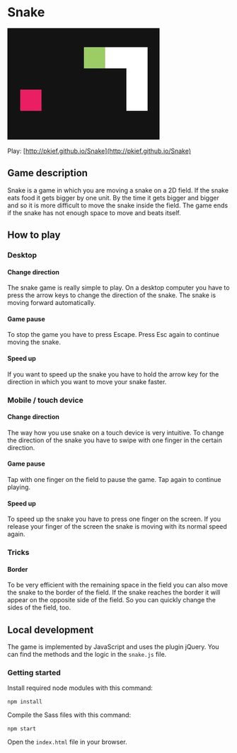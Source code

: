 # Snake
![Preview image](./src/img/snake.jpg "Snake")

Play: [http://pkief.github.io/Snake](http://pkief.github.io/Snake)

## Game description
Snake is a game in which you are moving a snake on a 2D field. If the snake eats food it gets bigger by one unit. By the time it gets bigger and bigger and so it is more difficult to move the snake inside the field. The game ends if the snake has not enough space to move and beats itself.

## How to play
### Desktop
#### Change direction
The snake game is really simple to play. On a desktop computer you have to press the arrow keys to change the direction of the snake. The snake is moving forward automatically.

#### Game pause
To stop the game you have to press Escape. Press Esc again to continue moving the snake.

#### Speed up
If you want to speed up the snake you have to hold the arrow key for the direction in which you want to move your snake faster.

### Mobile / touch device
#### Change direction
The way how you use snake on a touch device is very intuitive. To change the direction of the snake you have to swipe with one finger in the certain direction.

#### Game pause
Tap with one finger on the field to pause the game. Tap again to continue playing.

#### Speed up
To speed up the snake you have to press one finger on the screen. If you release your finger of the screen the snake is moving with its normal speed again.

### Tricks
#### Border
To be very efficient with the remaining space in the field you can also move the snake to the border of the field. If the snake reaches the border it will appear on the opposite side of the field. So you can quickly change the sides of the field, too.

## Local development
The game is implemented by JavaScript and uses the plugin jQuery. You can find the methods and the logic in the `snake.js` file.

### Getting started
Install required node modules with this command:

```
npm install
```

Compile the Sass files with this command:

```
npm start
```

Open the `index.html` file in your browser.
